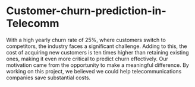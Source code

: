 # Customer-churn-prediction-in-Telecomm
With a high yearly churn rate of 25%, where customers switch to competitors, the industry faces a significant challenge. Adding to this, the cost of acquiring new customers is ten times higher than retaining existing ones, making it even more critical to predict churn effectively. Our motivation came from the opportunity to make a meaningful difference. By working on this project, we believed we could help telecommunications companies save substantial costs. 
